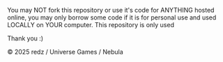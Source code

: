 You may NOT fork this repository or use it's code for ANYTHING hosted online, you may only borrow some code if it is for personal use and used LOCALLY on YOUR computer. This repository is only used

Thank you :)

© 2025 redz / Universe Games / Nebula 
